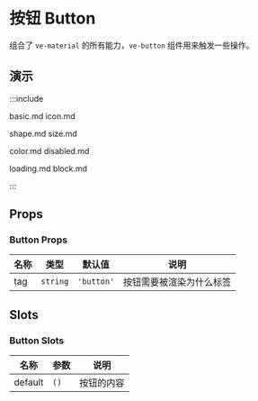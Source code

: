 # 按钮 Button

组合了 `ve-material` 的所有能力，`ve-button` 组件用来触发一些操作。

## 演示

:::include

basic.md icon.md

shape.md size.md 

color.md disabled.md 

loading.md block.md

:::

## Props

### Button Props

| 名称 | 类型 | 默认值 | 说明 |
| --- | --- | --- | --- |
| tag | `string` | `'button'` | 按钮需要被渲染为什么标签 |

## Slots

### Button Slots

| 名称    | 参数 | 说明       |
| ------- | ---- | ---------- |
| default | `()` | 按钮的内容 |